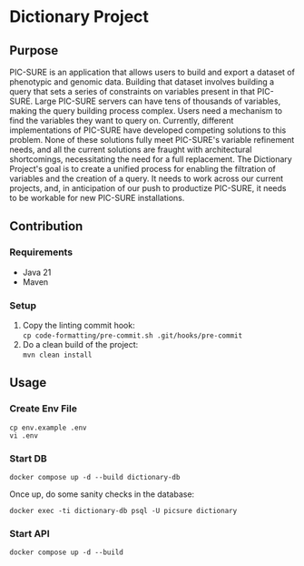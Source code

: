 # Dictionary Project

## Purpose

PIC-SURE is an application that allows users to build and export a dataset of phenotypic and genomic data. Building that
dataset involves building a query that sets a series of constraints on variables present in that PIC-SURE. Large
PIC-SURE servers can have tens of thousands of variables, making the query building process complex.
Users need a mechanism to find the variables they want to query on. Currently, different implementations of PIC-SURE
have developed competing solutions to this problem. None of these solutions fully meet PIC-SURE's variable refinement
needs, and all the current solutions are fraught with architectural shortcomings, necessitating the need for a full
replacement.
The Dictionary Project's goal is to create a unified process for enabling the filtration of variables and the creation
of a query. It needs to work across our current projects, and, in anticipation of our push to productize PIC-SURE, it
needs to be workable for new PIC-SURE installations.

## Contribution

### Requirements

- Java 21
- Maven

### Setup

1. Copy the linting commit hook:  
`cp code-formatting/pre-commit.sh .git/hooks/pre-commit`
2. Do a clean build of the project:  
`mvn clean install`

## Usage

### Create Env File

```shell
cp env.example .env
vi .env
```

### Start DB

```shell
docker compose up -d --build dictionary-db
```

Once up, do some sanity checks in the database:

```shell
docker exec -ti dictionary-db psql -U picsure dictionary
```

### Start API

```shell
docker compose up -d --build
```
